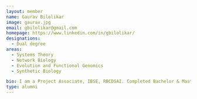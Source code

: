 ```yaml
---
layout: member
name: Gaurav Bilolikar
image: gaurav.jpg
email: gbilolikar@gmail.com
homepage: https://www.linkedin.com/in/gbilolikar/
designations: 
  - Dual degree
areas:
  - Systems Theory
  - Network Biology
  - Evolution and Functional Genomics
  - Synthetic Biology

bio: I am a Project Associate, IBSE, RBCDSAI. Completed Bachelor & Master of Technology in Biological Engineering, IIT Madras and Working on data analysis of transcriptome in mammalian tissues "
type: alumni
---
```

